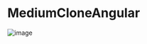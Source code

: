 # MediumCloneAngular
![image](https://github.com/VitrikushIhor/medium-clone-angular/assets/87604224/c53e1c20-1553-4b03-add2-d9013cf06a7c)
